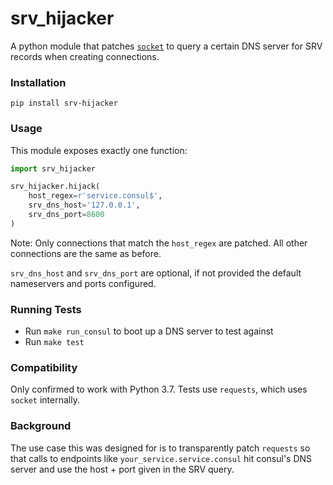# srv_hijacker

A python module that patches
[`socket`](https://docs.python.org/3/library/socket.html) to query a certain DNS
server for SRV records when creating connections.

### Installation

```
pip install srv-hijacker
```

### Usage

This module exposes exactly one function:

```python
import srv_hijacker

srv_hijacker.hijack(
    host_regex=r'service.consul$',
    srv_dns_host='127.0.0.1',
    srv_dns_port=8600
)
```

Note: Only connections that match the `host_regex` are patched. All other
connections are the same as before.

`srv_dns_host` and `srv_dns_port` are optional, if not provided the default
nameservers and ports configured.

### Running Tests

- Run `make run_consul` to boot up a DNS server to test against
- Run `make test`

### Compatibility

Only confirmed to work with Python 3.7. Tests use `requests`, which uses
`socket` internally.

### Background

The use case this was designed for is to transparently patch `requests` so that
calls to endpoints like `your_service.service.consul` hit consul's DNS server
and use the host + port given in the SRV query.
